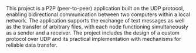This project is a P2P (peer-to-peer) application built on the UDP protocol, enabling bidirectional communication between two computers within a local network. The application supports the exchange of text messages as well as the transfer of arbitrary files, with each node functioning simultaneously as a sender and a receiver. The project includes the design of a custom protocol over UDP and its practical implementation with mechanisms for reliable data transfer.
